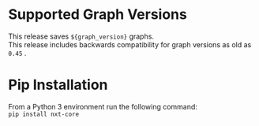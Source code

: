# Supported Graph Versions
This release saves `${graph_version}` graphs.  
This release includes backwards compatibility for graph versions as old as `0.45` .

# Pip Installation
From a Python 3 environment run the following command:  
`pip install nxt-core`